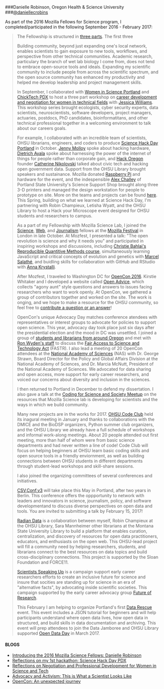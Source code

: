 ###Danielle Robinson, Oregon Health & Science University
###[@daniellecrobins](https://twitter.com/daniellecrobins)

As part of the 2016 Mozilla Fellows for Science program, I completed/participated in the following September 2016 - February 2017: 
>The Fellowship is structured in [three parts](https://github.com/mozillascience/fellows-class-2016/blob/master/roadmap.md). The first three 
>
>Building community, beyond just expanding one's local network, enables scientists to gain exposure to new tools, workflows, and perspective from other technical communities.  Academic research, particulary the branch of wet lab biology I come from, does not tend to embrace open-source tools and ideals. Expanding my scientific community to include people from across the scientific spectrum, and the open source community has enhanced my productivity and helped me develop leadership and project management skills. 
>
>In September, I collaborated with [Women in Science Portland](http://wisportland.weebly.com/) and [ChickTech PDX](https://portland.chicktech.org/) to host a three part workshop on [career development and negotiation for women in technical fields](https://science.mozilla.org/blog/reflections-on-women-in-stem) with [Jessica Williams](http://superwomanproject.com/). This workshop series brought ecologists, cyber security experts, data scientists, neuroscientists, software developers, project managers, actuaries, postdocs, PhD candidates, bioinformatitans, and other technical professional together in a welcoming environment to talk about our careers goals. 
>
>For example, I collaborated with an incredible team of scientists, OHSU librarians, engineers, and coders to produce [Science Hack Day Portland](http://portland.sciencehackday.org/) in October. [Jenny Molloy](https://twitter.com/jenny_molloy?lang=en) spoke about hacking hardware, [Dietrich Ayala](https://twitter.com/dietrich) spoke about harnessing the power of the internet of things for people rather than corporate gain, and [Hack Oregon](http://www.hackoregon.org/) founder [Catherine Nikolovski](https://twitter.com/cat_nikolovski?lang=en) talked about civic tech and hacking open government data. Support from the OHSU Library brought speakers and sustainance. Mozilla donated [Raspberry Pi](https://www.raspberrypi.org/) and hardware for the event, and the indespensible [Alex Challey](https://twitter.com/alexchally) of Portland State University's Science Support Shop brought along three 3-D printers and managed the design workstation for people to prototype on site. More on the teams and projects can be found [here](https://storify.com/rchampieux/science-hack-day-portland). This Spring, building on what we learned at Science Hack Day, I'm partnering with Robin Champieux, Letisha Wyatt, and the OHSU Library to host a Hack your Microscope event designed for OHSU students and researchers to campus.
>
>As a part of my Fellowship with Mozilla Science Lab, I joined the [Science](https://science.mozilla.org/programs/fellowships/fellows), [Web](https://advocacy.mozilla.org/en-US/open-web-fellows/fellows2016), and [Journalism](https://opennews.org/what/fellowships/info/) fellows at the [Mozilla Festival](https://mozillafestival.org/) in London in late October. At Mozfest, I presented a talk: "The open revolution is science and why it needs you" and participated in inspiring workshops and discussions, including [Christie Bahlai's Reproducible Quantitive Methods course](https://cbahlai.github.io/rqm-template/), simultaneously learning JavaScript and critical concepts of evolution and genetics with [Marcel Salathé](https://www.edx.org/course/nature-code-biology-javascript-epflx-nic1-0x), and buidling skills for collaboration with GitHub and RStudio with [Anna Krystalli](http://annakrystalli.github.io/). 
>
>After Mozfest, I traveled to Washington DC for [OpenCon 2016](http://www.opencon2016.org/updates/). Kirstie Whitaker and I developed a website called [Open Advice](https://kirstiejane.github.io/OpenAdvice/), which collects "agony aunt" style questions and answers to issues facing researchers who want to work openly. At OpenCon, we gathered a group of contributors together and worked on the site. The work is onging, and we hope to make a resource for the OHSU community, so feel free to [contribute a question or an answer](https://github.com/KirstieJane/OpenAdvice)! 
>
>OpenCon's unique Advocacy Day matches conference atendees with representatives or interest groups to advocate for policies to support open science. This year, advocacy day took place just six days after the presidential election and the mood in DC was unsettled. I joined a group of [students and librarians from around Oregon](https://twitter.com/Neurosarda/status/798242797103026176) and met with [Ron Wyden's staff](https://opencon2016.sched.com/event/8uTk/advocacy-meeting-senator-ron-wyden-d-or?iframe=no&w=100%&sidebar=yes&bg=no) to discuss the [Fair Access to Science and Technology Act](https://en.wikipedia.org/wiki/Fair_Access_to_Science_and_Technology_Research_Act) (FASTR). I also lead a meeting of 20 OpenCon attendees at the [National Academy of Sciences](https://opencon2016.sched.com/event/8uTZ/advocacy-meeting-national-academy-of-sciences?iframe=no&w=100%&sidebar=yes&bg=no) (NAS) with Dr. George Strawn, Board Director for the Policy and Global Affairs Division at the National Academy of Sciences, and Dr. Marcia McNutt, President of the National Academy of Sciences. We advocated for data sharing and open access, more support for early career researchers, and voiced our concerns about diversity and inclusion in the sciences.
>
>I then returned to Portland in December to defend my dissertation. I also gave a talk at the [Coding for Science and Society Meetup](https://www.meetup.com/Dat-Meetup/events/235968044/) on the resources that Mozilla Science lab is developing for scientists and the ways in which we build community.
>
>Many new projects are in the works for 2017. [OHSU Code Club](https://github.com/daniellecrobinson/OHSU-Code-Club) held its inagural meeting in January and thanks to collaborations with the DMICE and the BioDSP organizers, Python summer club organizers, and the OHSU Library we already have a full schedule of workshops and informal work-along meetings. About 20 people attended out first meeting, more than half of whom were from basic science departments and had never written a line of code! Code Club will focus on helping beginners at OHSU learn basic coding skills and open source tools in a friendly enviornment, as well as building connections between OHSU students in different departments through student-lead workshops and skill-share sessions. 
>
>I also joined the organizing committees of several conferences and initiatives. 
>
>[CSV,Conf,v3](https://csvconf.com/) will take place this May in Portland, after two years in Berlin. This conference offers the oppportunity to network with leaders and innovators in science, journalism, policy, and software developmentand to discuss diverse perspectives on open data and tools. You are invited to submitting a talk by February 15, 2017!  
>
>[Radian Data](http://radiandata.com/) is a collaboration between myself, Robin Champieux at the OHSU Library, Sara Mannheimer other librarians at the Montana State University Library to build a platform that enables curation, centralization, and discovery of resources for open data practitioners, educators, and enthusiasts on the open web. This OHSU-lead project will fill a community need by helping researchers, students, and librarians connect to the best resources on data topics and build cross-disciplinary connections. This project is supported by the Sloan Foundation and FORCE11.
>
>[Scientists Speaking Up](http://futureofresearch.org/campaign-scientists-speaking-up/) is a campaign support early career researchers efforts to create an inclusive future for science and insure that socities are standing up for science in an era of "alternative facts", by advocating inside scientific societies. This campaign supported by the early career advocacy group [Future of Research](http://futureofresearch.org/).
>
>This February I am helping to organize Portland's first [Data Rescue](http://calagator.org/events/1250471401) event. This event includes a JSON tutorial for beginners and will help participants understand where open data lives, how open data in structured, and build skills in data documentation and archiving. This event will prep attendees to join the Data Jamboree and OHSU Library supported [Open Data Day](https://www.eventbrite.com/e/open-data-day-portland-tickets-31370043645) in March 2017.


#### BLOGS
* [Introducing the 2016 Mozilla Science Fellows: Danielle Robinson](https://science.mozilla.org/blog/intro-to-danielle)
* [Reflections on my 1st hackathon: Science Hack Day PDX](https://science.mozilla.org/blog/science-hack-day-pdx)
* [Reflections on Negotiation and Professional Development for Women in Science and Tech](https://science.mozilla.org/blog/reflections-on-women-in-stem)
* [Advocacy and Activism: This is What a Scientist Looks Like](https://science.mozilla.org/blog/advocacy-we-are-scientists)
* [OpenCon: An unexpected journey](https://science.mozilla.org/blog/opencon-an-unexpected-journey)


